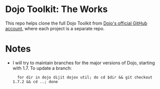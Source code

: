  Dojo Toolkit: The Works
========================

This repo helps clone the full Dojo Toolkit from [Dojo's official GitHub
account](https://github.com/dojo), where each project is a separate repo.  

Notes
=====

- I will try to maintain branches for the major versions of Dojo, starting
  with 1.7. To update a branch:

        for dir in dojo dijit dojox util; do cd $dir && git checkout 1.7.2 && cd ..; done
